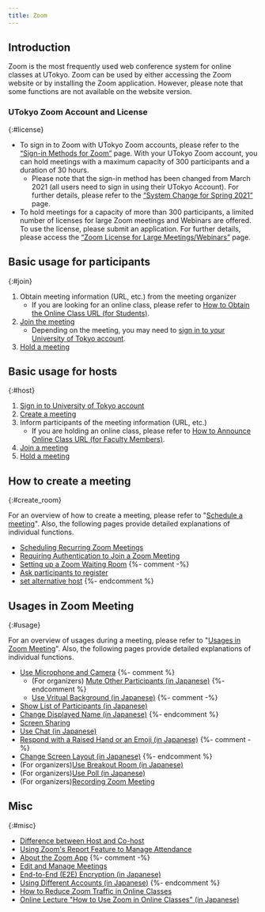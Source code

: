 ```yaml
---
title: Zoom
---
```


## Introduction

Zoom is the most frequently used web conference system for online classes at UTokyo. Zoom can be used by either accessing the Zoom website or by installing the Zoom application. However, please note that some functions are not available on the website version.

### UTokyo Zoom Account and License
{:#license}

- To sign in to Zoom with UTokyo Zoom accounts, please refer to the [“Sign-in Methods for Zoom”](zoom_signin) page. With your UTokyo Zoom account, you can hold meetings with a maximum capacity of 300 participants and a duration of 30 hours.
  - Please note that the sign-in method has been changed from March 2021 (all users need to sign in using their UTokyo Account). For further details, please refer to the [“System Change for Spring 2021”](/en/change2021s) page.
- To hold meetings for a capacity of more than 300 participants, a limited number of licenses for large Zoom meetings and Webinars are offered. To use the license, please submit an application. For further details, please access the [“Zoom License for Large Meetings/Webinars”](license) page. 

## Basic usage for participants
{:#join}

1. Obtain meeting information (URL, etc.) from the meeting organizer
    - If you are looking for an online class, please refer to [How to Obtain the Online Class URL (for Students)](/en/oc/url).
1. [Join the meeting](join/)
    - Depending on the meeting, you may need to [sign in to your University of Tokyo account](signin/).
1. [Hold a meeting](usage/)

## Basic usage for hosts
{:#host}

1. [Sign in to University of Tokyo account](signin/)
1. [Create a meeting](create_room/)
1. Inform participants of the meeting information (URL, etc.)
    - If you are holding an online class, please refer to [How to Announce Online Class URL  (for Faculty Members)](/en/faculty_members/url).
1. [Join a meeting](join/)
1. [Hold a meeting](usage/)

## How to create a meeting
{:#create_room}

For an overview of how to create a meeting, please refer to "[Schedule a meeting](create_room/)". Also, the following pages provide detailed explanations of individual functions.

- [Scheduling Recurring Zoom Meetings](create_room/date_and_time/)
- [Requiring Authentication to Join a Zoom Meeting](create_room/auth/)
- [Setting up a Zoom Waiting Room](create_room/waiting_room/)
{%- comment -%}
- [Ask participants to register](create_room/registration/)
- [set alternative host](create_room/alternative_host/)
{%- endcomment %}

## Usages in Zoom Meeting
{:#usage}

For an overview of usages during a meeting, please refer to "[Usages in Zoom Meeting](usage/)". Also, the following pages provide detailed explanations of individual functions.

- [Use Microphone and Camera](usage/mic_cam/)
{%- comment %}
    - (For organizers) [Mute Other Participants (in Japanese)](/zoom/usage/mic_cam/#mute_participants)
{%- endcomment %}
    - [Use Vritual Background (in Japanese)](/zoom/usage/mic_cam/virtual_background/)
{%- comment -%}
- [Show List of Participants (in Japanese)](/zoom/usage/participants/)
- [Change Displayed Name (in Japanese)](/zoom/usage/participants/#change_name)
{%- endcomment %}
- [Screen Sharing](usage/screen_sharing/)
- [Use Chat (in Japanese)](/zoom/usage/chat/)
- [Respond with a Raised Hand or an Emoji (in Japanese)](/zoom/usage/reaction/)
{%- comment -%}
- [Change Screen Layout (in Japanese)](/zoom/usage/layout/)
{%- endcomment %}
- (For organizers)[Use Breakout Room (in Japanese)](/zoom/usage/breakout/)
- (For organizers)[Use Poll (in Japanese)](/zoom/usage/poll/)
- (For organizers)[Recording Zoom Meeting](usage/recording/)

## Misc
{:#misc}

- [Difference between Host and Co-host](misc/management_roles/)
- [Using Zoom's Report Feature to Manage Attendance](misc/report/)
- [About the Zoom App](misc/app/)
{%- comment -%}
- [Edit and Manage Meetings](misc/edit_meeting/)
- [End-to-End (E2E) Encryption (in Japanese)](/zoom/misc/e2e/)
- [Using Different Accounts (in Japanese)](/zoom/misc/multiple_accounts/)
{%- endcomment %}
- [How to Reduce Zoom Traffic in Online Classes](/en/articles/zoom-data-traffic)
- [Online Lecture "How to Use Zoom in Online Classes" (in Japanese)](/events/2021-03-25/)
